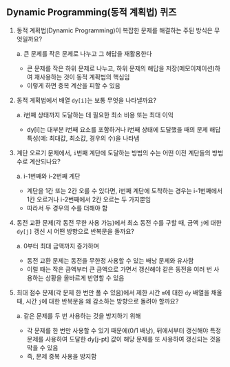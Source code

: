 ## Dynamic Programming(동적 계획법) 퀴즈
1. 동적 계획법(Dynamic Programming)이 복잡한 문제를 해결하는 주된 방식은 무엇일까요?

   a. 큰 문제를 작은 문제로 나누고 그 해답을 재활용한다
    * 큰 문제를 작은 하위 문제로 나누고, 하위 문제의 해답을 저장(메모이제이션)하여 재사용하는 것이 동적 계획법의 핵심임
    * 이렇게 하면 중복 계산을 피할 수 있음
2. 동적 계획법에서 배열 `dy[i]`는 보통 무엇을 나타낼까요?
   
    a. i번째 상태까지 도달하는 데 필요한 최소 비용 또는 최대 이익
    * dy[i]는 대부분 i번째 요소를 포함하거나 i번째 상태에 도달했을 때의 문제 해답 특성(예: 최대값, 최소값, 경우의 수)을 나타냄
3. 계단 오르기 문제에서, `i`번째 계단에 도달하는 방법의 수는 어떤 이전 계단들의 방법 수로 계산되나요?

   a. i-1번째와 i-2번째 계단
    * 계단을 1칸 또는 2칸 오를 수 있다면, i번째 계단에 도착하는 경우는 i-1번째에서 1칸 오르거나 i-2번째에서 2칸 오르는 두 가지뿐임
    * 따라서 두 경우의 수를 더해야 함
4. 동전 교환 문제(각 동전 무한 사용 가능)에서 최소 동전 수를 구할 때, 금액 `j`에 대한 `dy[j]` 갱신 시 어떤 방향으로 반복문을 돌까요?

   a. 0부터 최대 금액까지 증가하며
    * 동전 교환 문제는 동전을 무한정 사용할 수 있는 배낭 문제와 유사함
    * 이럴 때는 작은 금액부터 큰 금액으로 가면서 갱신해야 같은 동전을 여러 번 사용하는 상황을 올바르게 반영할 수 있음
5. 최대 점수 문제(각 문제 한 번만 풀 수 있음)에서 제한 시간 `m`에 대한 `dy` 배열을 채울 때, 시간 `j`에 대한 반복문을 왜 감소하는 방향으로 돌려야 할까요?

   a. 같은 문제를 두 번 사용하는 것을 방지하기 위해
    * 각 문제를 한 번만 사용할 수 있기 때문에(0/1 배낭), 뒤에서부터 갱신해야 특정 문제를 사용하여 도달한 dy[j-pt] 값이 해당 문제를 또 사용하여 갱신되는 것을 막을 수 있음
    * 즉, 문제 중복 사용을 방지함